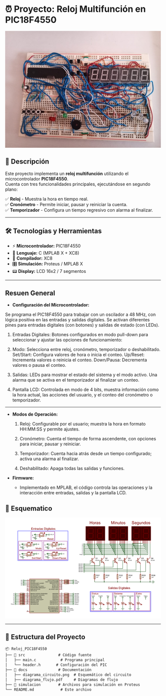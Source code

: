 # ⏰ Proyecto: Reloj Multifunción en PIC18F4550

![Microcontrolador PIC18F4550](./Ensamblaje.jpg)

## 📌 Descripción
Este proyecto implementa un **reloj multifunción** utilizando el microcontrolador **PIC18F4550**.  
Cuenta con tres funcionalidades principales, ejecutándose en segundo plano:

✅ **Reloj** - Muestra la hora en tiempo real.  
✅ **Cronómetro** - Permite iniciar, pausar y reiniciar la cuenta.  
✅ **Temporizador** - Configura un tiempo regresivo con alarma al finalizar.  

---

## 🛠 **Tecnologías y Herramientas**
- ⚡ **Microcontrolador:** PIC18F4550  
- 🔌 **Lenguaje:** C (MPLAB X + XC8)  
- 🔧 **Compilador:** XC8  
- 🎛 **Simulación:** Proteus / MPLAB X  
- 📟 **Display:** LCD 16x2 / 7 segmentos  

---


## Resuen General


* **Configuración del Microcontrolador:**

Se programa el PIC18F4550 para trabajar con un oscilador a 48 MHz, con lógica positiva en las entradas y salidas digitales.
Se activan diferentes pines para entradas digitales (con botones) y salidas de estado (con LEDs).

1. Entradas Digitales:
Botones configurados en modo pull-down para seleccionar y ajustar las opciones de funcionamiento:

2. Modo: 
Selecciona entre reloj, cronómetro, temporizador o deshabilitado.
Set/Start: Configura valores de hora o inicia el conteo.
Up/Reset: Incrementa valores o reinicia el conteo.
Down/Pausa: Decrementa valores o pausa el conteo.

4. Salidas:
LEDs para mostrar el estado del sistema y el modo activo.
Una alarma que se activa en el temporizador al finalizar un conteo.

5. Pantalla LCD:
Controlada en modo de 4 bits, muestra información como la hora actual, las acciones del usuario, y el conteo del cronómetro o temporizador.

***

* **Modos de Operación:**

    1. Reloj: Configurable por el usuario; muestra la hora en formato HH:MM:SS y permite ajustes.

    2. Cronómetro: Cuenta el tiempo de forma ascendente, con opciones para iniciar, pausar y reiniciar.

    3. Temporizador: Cuenta hacia atrás desde un tiempo configurado; activa una alarma al finalizar.

    4. Deshabilitado: Apaga todas las salidas y funciones.

* **Firmware:**

    * Implementado en MPLAB, el código controla las operaciones y la interacción entre entradas, salidas y la pantalla LCD.


## 📄 **Esquematico**

![Microcontrolador PIC18F4550](./Esquematico.png)


---

## 📂 **Estructura del Proyecto**
```plaintext
📦 Reloj_PIC18F4550
├── 📁 src               # Código fuente
│   ├── main.c           # Programa principal
│   └── header.h       # Configuración del PIC
├── 📁 docs              # Documentación
│   ├── diagrama_circuito.png  # Esquemático del circuito
│   ├── diagrama_flujo.pdf     # Diagramas de flujo
├── 📁 simulacion        # Archivos para simulación en Proteus
└── README.md            # Este archivo
